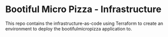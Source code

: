 # Bootiful Micro Pizza - Infrastructure

This repo contains the infrastructure-as-code using Terraform to create an environment to deploy the bootifulmicropizza application to.
